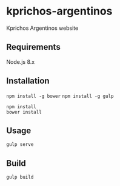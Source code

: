 # kprichos-argentinos
Kprichos Argentinos website


## Requirements
Node.js 8.x
## Installation
```npm install -g bower```
```npm install -g gulp```

```
npm install
bower install
```

## Usage
```
gulp serve
```

## Build
```
gulp build
```


